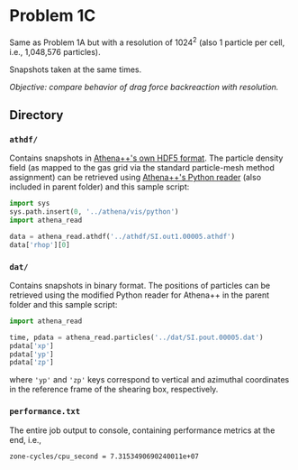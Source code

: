 # Problem 1C

Same as Problem 1A but with a resolution of $1024^2$ (also 1 particle per cell, i.e., 1,048,576 particles).

Snapshots taken at the same times.

*Objective: compare behavior of drag force backreaction with resolution.*


## Directory

### `athdf/`

Contains snapshots in [Athena++'s own HDF5 format](https://github.com/PrincetonUniversity/athena/wiki/HDF5-Format).
The particle density field (as mapped to the gas grid via the standard particle-mesh method assignment) can be retrieved using [Athena++'s Python reader](https://github.com/PrincetonUniversity/athena/wiki/Reading-Data-into-Python) (also included in parent folder) and this sample script:
```python
import sys
sys.path.insert(0, '../athena/vis/python')
import athena_read

data = athena_read.athdf('../athdf/SI.out1.00005.athdf')
data['rhop'][0]
```


### `dat/`

Contains snapshots in binary format.
The positions of particles can be retrieved using the modified Python reader for Athena++ in the parent folder and this sample script:
```python
import athena_read

time, pdata = athena_read.particles('../dat/SI.pout.00005.dat')
pdata['xp']
pdata['yp']
pdata['zp']
```
where `'yp'` and `'zp'` keys correspond to vertical and azimuthal coordinates in the reference frame of the shearing box, respectively.


### `performance.txt`

The entire job output to console, containing performance metrics at the end, i.e.,
```
zone-cycles/cpu_second = 7.3153490690240011e+07
```
